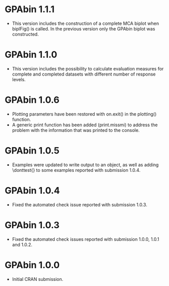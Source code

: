 # GPAbin 1.1.1
* This version includes the construction of a complete MCA biplot when biplFig() is called. In the previous version only the GPAbin biplot was constructed.

# GPAbin 1.1.0

* This version includes the possibility to calculate evaluation measures for complete and completed datasets with different number of response levels.

# GPAbin 1.0.6

* Plotting parameters have been restored with on.exit() in the plotting() function.
* A generic print function has been added (print.missmi) to address the problem with the information that was printed to the console.

# GPAbin 1.0.5

* Examples were updated to write output to an object, as well as adding \donttest{} to some examples reported with submission 1.0.4.

# GPAbin 1.0.4

* Fixed the automated check issue reported with submission 1.0.3.

# GPAbin 1.0.3

* Fixed the automated check issues reported with submission 1.0.0, 1.0.1 and 1.0.2.

# GPAbin 1.0.0

* Initial CRAN submission.